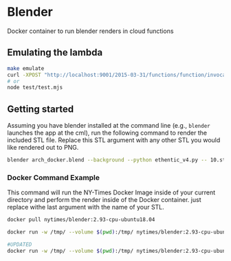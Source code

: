 # Blender

Docker container to run blender renders in cloud functions

## Emulating the lambda

```sh
make emulate
curl -XPOST "http://localhost:9001/2015-03-31/functions/function/invocations" -d "{someKey: someVal}"
# or
node test/test.mjs
```

## Getting started

Assuming you have blender installed at the command line (e.g., `blender` launches the app at the cml), run the following command to render the included STL file. Replace this STL argument with any other STL you would like rendered out to PNG.

``` bash
blender arch_docker.blend --background --python ethentic_v4.py -- 10.stl pla peach cove
```

### Docker Command Example

This command will run the NY-Times Docker Image inside of your current directory and perform the render inside of the Docker container. just replace withe last argument with the name of your STL.

```bash
docker pull nytimes/blender:2.93-cpu-ubuntu18.04

docker run -w /tmp/ --volume $(pwd):/tmp/ nytimes/blender:2.93-cpu-ubuntu18.04 blender script_v2.blend --background --python ethentic_v2.py -- causeways_7.stl alumide orange

#UPDATED
docker run -w /tmp/ --volume $(pwd):/tmp/ nytimes/blender:2.93-cpu-ubuntu18.04 blender arch_docker.blend --background --python ethentic_v4.py -- 10.stl pla peach cove

```
